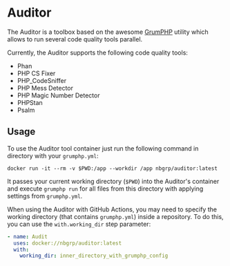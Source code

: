 # Auditor

The Auditor is a toolbox based on the awesome [GrumPHP](https://github.com/phpro/grumphp) utility
which allows to run several code quality tools parallel.

Currently, the Auditor supports the following code quality tools:

- Phan
- PHP CS Fixer
- PHP_CodeSniffer
- PHP Mess Detector
- PHP Magic Number Detector
- PHPStan
- Psalm

## Usage

To use the Auditor tool container just run the following command in directory with
your `grumphp.yml`:

```
docker run -it --rm -v $PWD:/app --workdir /app nbgrp/auditor:latest
```

It passes your current working directory (`$PWD`) into the Auditor's container and execute
`grumphp run` for all files from this directory with applying settings from `grumphp.yml`.

When using the Auditor with GitHub Actions, you may need to specify the working directory (that
contains `grumphp.yml`) inside a repository. To do this, you can use the `with.working_dir` step
parameter:

```yaml
- name: Audit
  uses: docker://nbgrp/auditor:latest
  with:
    working_dir: inner_directory_with_grumphp_config
```
